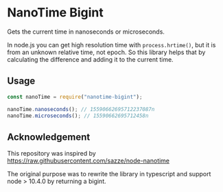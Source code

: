 # NanoTime Bigint

Gets the current time in nanoseconds or microseconds.

In node.js you can get high resolution time with `process.hrtime()`, but it is from an unknown relative time, not epoch. So this library helps that by calculating the difference and adding it to the current time.

## Usage

```js
const nanoTime = require("nanotime-bigint");

nanoTime.nanoseconds(); // 15590662695712237087n
nanoTime.microseconds(); // 15590662695712458n
```

## Acknowledgement

This repository was inspired by https://raw.githubusercontent.com/sazze/node-nanotime

The original purpose was to rewrite the library in typescript and support node > 10.4.0 by returning a bigint.
